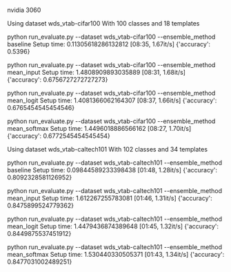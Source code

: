 nvidia 3060

Using dataset wds_vtab-cifar100
With 100 classes and 18 templates

python run_evaluate.py --dataset wds_vtab-cifar100 --ensemble_method baseline
Setup time: 0.11305618286132812
[08:35,  1.67it/s]
{'accuracy': 0.5396}

python run_evaluate.py --dataset wds_vtab-cifar100 --ensemble_method mean_input
Setup time: 1.4808909893035889
[08:31,  1.68it/s]        
{'accuracy': 0.6756727272727273}

python run_evaluate.py --dataset wds_vtab-cifar100 --ensemble_method mean_logit
Setup time: 1.4081366062164307
[08:37,  1.66it/s]
{'accuracy': 0.6765454545454546}

python run_evaluate.py --dataset wds_vtab-cifar100 --ensemble_method mean_softmax
Setup time: 1.4496018886566162
[08:27,  1.70it/s]
{'accuracy': 0.6772545454545454}


Using dataset wds_vtab-caltech101
With 102 classes and 34 templates

python run_evaluate.py --dataset wds_vtab-caltech101 --ensemble_method baseline
Setup time: 0.09844589233398438
[01:48,  1.28it/s]
{'accuracy': 0.8092328581126952}

python run_evaluate.py --dataset wds_vtab-caltech101 --ensemble_method mean_input
Setup time: 1.612267255783081
[01:46,  1.31it/s]
{'accuracy': 0.8475899524779362}

python run_evaluate.py --dataset wds_vtab-caltech101 --ensemble_method mean_logit
Setup time: 1.4479436874389648
[01:45,  1.32it/s]
{'accuracy': 0.8449875537451912}

python run_evaluate.py --dataset wds_vtab-caltech101 --ensemble_method mean_softmax
Setup time: 1.530440330505371
[01:43,  1.34it/s]
{'accuracy': 0.8477031002489251}

